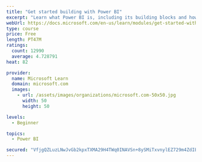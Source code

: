 ```yaml
---
title: "Get started building with Power BI"
excerpt: "Learn what Power BI is, including its building blocks and how they work together."
webUrl: https://docs.microsoft.com/en-us/learn/modules/get-started-with-power-bi/
type: course
price: Free
length: PT47M
ratings:
  count: 12990
  average: 4.728791
heat: 82

provider:
  name: Microsoft Learn
  domain: microsoft.com
  images:
    - url: /assets/images/organizations/microsoft.com-50x50.jpg
      width: 50
      height: 50

levels:
  - Beginner

topics:
  - Power BI

secured: "VfjgQZLuzLNwJvGb2kpxTXMA29H4TWq0INAVSn+8ySMiTxvnylEZ729m4ZdIE/+RYAq8fm7PtK5R5b+GvtueAGFKYwKky5TAAbjVqyclamDh0y4DehxaI3S+tT3VdJ8gfu8Sx/ky3UjvwCr+s28nPJ9iagWg3bYblVFDCkaK5qPCBcwZjPn4cPm/qHgClrLxHbP0BTDQvvZDfEnQwfHG9zmsbexsJWI+x0gBiP3FKTFU0luBjFLFWL9HiS3utFW5aV2fuBu+6mx/Tjt4WKVEjez+ikR9lI2u5H6n8aTjkZkYYldgYqDD2FLxSYbbCfRXswPzQsR9l/nVwNBArHQ/bxeSfJ5TuP1qqLNY4ZP8Pi5UaiUJ8VVBHDq0iqE2SG+LQKeuYT8ly0ezUmWp/xWuGg==;8h7vSCCXa6k8Hj8AwHX/IQ=="
---
```


